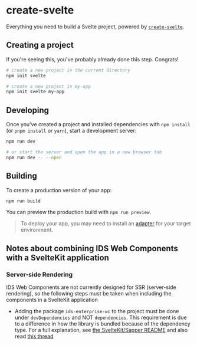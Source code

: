 # create-svelte

Everything you need to build a Svelte project, powered by [`create-svelte`](https://github.com/sveltejs/kit/tree/master/packages/create-svelte).

## Creating a project

If you're seeing this, you've probably already done this step. Congrats!

```bash
# create a new project in the current directory
npm init svelte

# create a new project in my-app
npm init svelte my-app
```

## Developing

Once you've created a project and installed dependencies with `npm install` (or `pnpm install` or `yarn`), start a development server:

```bash
npm run dev

# or start the server and open the app in a new browser tab
npm run dev -- --open
```

## Building

To create a production version of your app:

```bash
npm run build
```

You can preview the production build with `npm run preview`.

> To deploy your app, you may need to install an [adapter](https://kit.svelte.dev/docs/adapters) for your target environment.

## Notes about combining IDS Web Components with a SvelteKit application

### Server-side Rendering

IDS Web Components are not currently designed for SSR (server-side rendering), so the following steps must be taken when including the components in a SvelteKit application

- Adding the package `ids-enterprise-wc` to the project must be done under `devDependencies` and NOT `dependencies`.  This requirement is due to a difference in how the library is bundled because of the dependency type.  For a full explanation, see [the SvelteKit/Sapper README](https://github.com/sveltejs/sapper-template#using-external-components) and also read [this thread](https://github.com/sveltejs/sapper/issues/774#issuecomment-663048738)